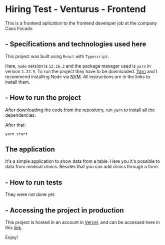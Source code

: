 # Hiring Test - Venturus - Frontend

This is a frontend aplication to the frontend developer job at the company Caos Focado

## - Specifications and technologies used here

This project was built using `React` with `Typescript`.

Here, `node` version is `12.16.3` and the package manager used is `yarn` in version `1.22.5`. To run the project they have to be downloaded. [Yarn](https://classic.yarnpkg.com/lang/en/) and I recommend installing Node via [NVM](https://github.com/nvm-sh/nvm). All instructions are in the links to install them.

## - How to run the project

After downloading the code from the repository, run `yarn` to install all the dependencies.

After that:
```
yarn start
```

## The application

It's a simple application to show data from a table. Here you it's possible to data from medical clinics. Besides that you can add clinics through a form.

## - How to run tests

They were not done yet.
## - Accessing the project in production
This project is hosted in an account in [Vercel](https://vercel.com/), and can be accessed here in this [link](https://venturus-frontend-test-2020.vercel.app/).

Enjoy!

